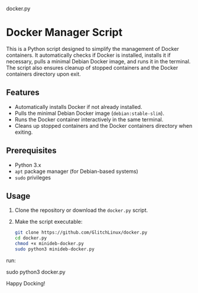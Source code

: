 docker.py

# Docker Manager Script

This is a Python script designed to simplify the management of Docker containers. It automatically checks if Docker is installed, installs it if necessary, pulls a minimal Debian Docker image, and runs it in the terminal. The script also ensures cleanup of stopped containers and the Docker containers directory upon exit.

## Features

- Automatically installs Docker if not already installed.
- Pulls the minimal Debian Docker image (`debian:stable-slim`).
- Runs the Docker container interactively in the same terminal.
- Cleans up stopped containers and the Docker containers directory when exiting.

## Prerequisites

- Python 3.x
- `apt` package manager (for Debian-based systems)
- `sudo` privileges

## Usage

1. Clone the repository or download the `docker.py` script.
2. Make the script executable:

   ```bash
   git clone https://github.com/GlitchLinux/docker.py
   cd docker.py
   chmod +x minideb-docker.py
   sudo python3 minideb-docker.py

run:

sudo python3 docker.py

Happy Docking!

